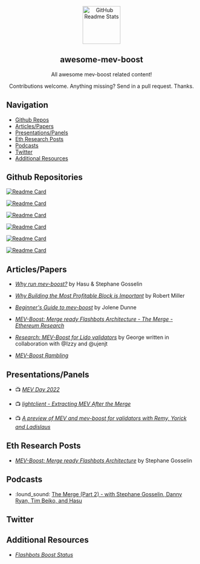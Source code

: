 <p align="center">
 <img width="100px" src="https://docs.flashbots.net/img/logo.png" align="center" alt="GitHub Readme Stats" />
 <h2 align="center">awesome-mev-boost</h2>
 <p align="center">All awesome mev-boost related content!</p>
 <p align="center">Contributions welcome. Anything missing? Send in a pull request. Thanks.</p>
</p>

## Navigation
- [Github Repos](#githubrepositories)
- [Articles/Papers](#articlespapers)
- [Presentations/Panels](#presentationspanels)
- [Eth Research Posts](#Eth-Research-Posts)
- [Podcasts](#Podcasts)
- [Twitter](#Twitter)
- [Additional Resources](#Additional-Resources)

## Github Repositories

<!-- <p align="center">
    <a href="https://github.com/flashbots/mev-boost">
    <img align="center" src="https://github-readme-stats.vercel.app/api/pin/?username=flashbots&repo=mev-boost&show_owner=true" />
    </a>
    <a href="https://github.com/0xpanoramix/mev-boost-cli">
    <img align="center" src="https://github-readme-stats.vercel.app/api/pin/?username=0xpanoramix&repo=mev-boost-cli&show_owner=true"/>
    </a>
    <a href="https://github.com/ralexstokes/mev-rs">
    <img align="center" src="https://github-readme-stats.vercel.app/api/pin/?username=ralexstokes&repo=mev-rs&show_owner=true"/>
    </a>
    <a href="https://github.com/protolambda/mergemock">
    <img align="center" src="https://github-readme-stats.vercel.app/api/pin/?username=protolambda&repo=mergemock&show_owner=true"/>
    </a>
    <a href="https://github.com/flashbots/flashbots-data-transparency">
    <img align="center" src="https://github-readme-stats.vercel.app/api/pin/?username=flashbots&repo=flashbots-data-transparency&show_owner=true"/>
    </a>
</p> -->

[![Readme Card](https://github-readme-stats.vercel.app/api/pin/?username=flashbots&repo=mev-boost&show_owner=true)](https://github.com/flashbots/mev-boost)

[![Readme Card](https://github-readme-stats.vercel.app/api/pin/?username=flashbots&repo=mev-boost/wiki/Research&show_owner=true)](https://github.com/flashbots/mev-boost/wiki/Research)

[![Readme Card](https://github-readme-stats.vercel.app/api/pin/?username=0xpanoramix&repo=mev-boost-cli&show_owner=true)](https://github.com/0xpanoramix/mev-boost-cli)

[![Readme Card](https://github-readme-stats.vercel.app/api/pin/?username=ralexstokes&repo=mev-rs&show_owner=true)](https://github.com/ralexstokes/mev-rs)

[![Readme Card](https://github-readme-stats.vercel.app/api/pin/?username=protolambda&repo=mergemock&show_owner=true)](https://github.com/protolambda/mergemock)

[![Readme Card](https://github-readme-stats.vercel.app/api/pin/?username=flashbots&repo=flashbots-data-transparency&show_owner=true)](https://github.com/flashbots/flashbots-data-transparency)


## Articles/Papers
-  *[Why run mev-boost?](https://writings.flashbots.net/writings/why-run-mevboost/ "MEV-Boost")* by Hasu & Stephane Gosselin

- *[Why Building the Most Profitable Block is Important](https://writings.flashbots.net/writings/on-the-most-profitable-block/)* by Robert Miller 

- *[Beginner's Guide to mev-boost](https://writings.flashbots.net/writings/beginners-guide-mevboost/)* by Jolene Dunne

- *[MEV-Boost: Merge ready Flashbots Architecture - The Merge - Ethereum Research](https://hackmd.io/@manifold/S1jRmGIPF)*

- *[Research: MEV-Boost for Lido validators](https://research.lido.fi/t/research-mev-boost-for-lido-validators/2333)* by George written in collaboration with @Izzy and @ujenjt

- *[MEV-Boost Rambling](https://femboy.capital/MEV-Boost)*

## Presentations/Panels
- :tv: *[MEV Day 2022](https://www.youtube.com/playlist?list=PLRHMe0bxkuel3w3C7P_WVvp9ShLi3HKRI)*

- :tv: *[lightclient - Extracting MEV After the Merge](https://www.youtube.com/watch?v=ci7pLez8eDk&t=429s)*

- :tv: *[A preview of MEV and mev-boost for validators with Remy, Yorick and Ladislaus](https://www.youtube.com/watch?v=sZYJiLxp9ow)*


## Eth Research Posts
- *[MEV-Boost: Merge ready Flashbots Architecture](https://ethresear.ch/t/mev-boost-merge-ready-flashbots-architecture/11177)* by Stephane Gosselin

## Podcasts
- :lound_sound: [The Merge (Part 2) - with Stephane Gosselin, Danny Ryan, Tim Beiko, and Hasu ](https://www.youtube.com/watch?v=8UPFwKyaQOE)

## Twitter

## Additional Resources
- *[Flashbots Boost Status](https://0xpanoramix.github.io/flashbots-boost-status/)*
